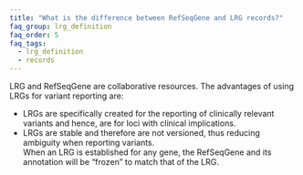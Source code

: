 ```yaml
---
title: "What is the difference between RefSeqGene and LRG records?"
faq_group: lrg_definition
faq_order: 5
faq_tags:
  - lrg_definition
  - records
---
```


LRG and RefSeqGene are collaborative resources. The advantages of using LRGs for variant reporting are:  

* LRGs are specifically created for the reporting of clinically relevant variants and hence, are for loci with clinical implications.  
* LRGs are stable and therefore are not versioned, thus reducing ambiguity when reporting variants.  
When an LRG is established for any gene, the RefSeqGene and its annotation will be “frozen” to match that of the LRG.
